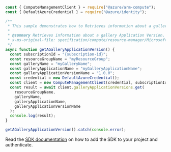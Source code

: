 ```javascript
const { ComputeManagementClient } = require("@azure/arm-compute");
const { DefaultAzureCredential } = require("@azure/identity");

/**
 * This sample demonstrates how to Retrieves information about a gallery Application Version.
 *
 * @summary Retrieves information about a gallery Application Version.
 * x-ms-original-file: specification/compute/resource-manager/Microsoft.Compute/stable/2022-01-03/GalleryRP/examples/galleryExamples/GalleryApplicationVersion_Get.json
 */
async function getAGalleryApplicationVersion() {
  const subscriptionId = "{subscription-id}";
  const resourceGroupName = "myResourceGroup";
  const galleryName = "myGalleryName";
  const galleryApplicationName = "myGalleryApplicationName";
  const galleryApplicationVersionName = "1.0.0";
  const credential = new DefaultAzureCredential();
  const client = new ComputeManagementClient(credential, subscriptionId);
  const result = await client.galleryApplicationVersions.get(
    resourceGroupName,
    galleryName,
    galleryApplicationName,
    galleryApplicationVersionName
  );
  console.log(result);
}

getAGalleryApplicationVersion().catch(console.error);
```

Read the [SDK documentation](https://github.com/Azure/azure-sdk-for-js/blob/%40azure%2Farm-compute_19.0.0/sdk/compute/arm-compute/README.md) on how to add the SDK to your project and authenticate.
